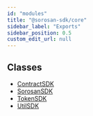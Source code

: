 ```yaml
---
id: "modules"
title: "@sorosan-sdk/core"
sidebar_label: "Exports"
sidebar_position: 0.5
custom_edit_url: null
---
```


## Classes

- [ContractSDK](classes/ContractSDK.md)
- [SorosanSDK](classes/SorosanSDK.md)
- [TokenSDK](classes/TokenSDK.md)
- [UtilSDK](classes/UtilSDK.md)
